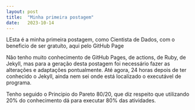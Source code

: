 ```yaml
---
layout: post
title:  "Minha primeira postagem"
date:   2023-10-14
---
```


<p class="intro"><span class="dropcap">L</span>Esta é a minha primeira postagem, como Cientista de Dados, com o beneficio de ser gratuíto, aqui pelo GitHub Page </p>

Não tenho muito conhecimento de GitHub Pages, de actions, de Ruby, de Jekyll, mas para a geração desta postagem foi necessário fazer as alterações e adaptações pontualmente. Até agora, 24 horas depois de ter conhecido o Jekyll, ainda nem sei onde está localizado o executável de programa.

Tenho seguido o Principio do Pareto 80/20, que diz respeito que utilizando 20% do conhecimento dá para executar 80% das atividades.

